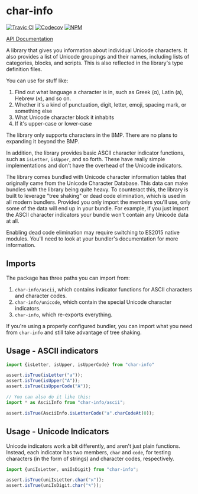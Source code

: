 # char-info
[![Travic CI](https://travis-ci.org/GregRos/char-info.svg?branch=master)](https://travis-ci.org/GregRos/char-info)
[![Codecov](https://codecov.io/gh/GregRos/char-info/branch/master/graph/badge.svg)](https://codecov.io/gh/GregRos/char-info/branch/master)
[![NPM](https://badge.fury.io/js/char-info.svg)](https://www.npmjs.com/package/char-info)

[API Documentation](https://char-info.netlify.com/)

A library that gives you information about individual Unicode characters. It also provides a list of Unicode groupings and their names, including lists of categories, blocks, and scripts. This is also reflected in the library's type definition files. 

You can use for stuff like:

1. Find out what language a character is in, such as Greek (α), Latin (a), Hebrew (א), and so on.
2. Whether it's a kind of punctuation, digit, letter, emoji, spacing mark, or something else
3. What Unicode character block it inhabits
4. If it's upper-case or lower-case

The library only supports characters in the BMP. There are no plans to expanding it beyond the BMP. 

In addition, the library provides basic ASCII character indicator functions, such as `isLetter`, `isUpper`, and so forth. These have really simple implementations and don't have the overhead of the Unicode indicators.

The library comes bundled with Unicode character information tables that originally came from the Unicode Character Database. This data can make bundles with the library being quite heavy. To counteract this, the library is built to leverage "tree shaking" or dead code elimination, which is used in all modern bundlers. Provided you only import the members you'll use, only some of the data will end up in your bundle. For example, if you just import the ASCII character indicators your bundle won't contain any Unicode data at all.

Enabling dead code elimination may require switching to ES2015 native modules. You'll need to look at your bundler's documentation for more information.

## Imports
The package has three 	paths you can import from:

1. `char-info/ascii`, which contains indicator functions for ASCII characters and character codes.
2. `char-info/unicode`, which contain the special Unicode character indicators.
4. `char-info`, which re-exports everything.

If you're using a properly configured bundler, you can import what you need from `char-info` and still take advantage of tree shaking.

## Usage - ASCII indicators

```typescript
import {isLetter, isUpper, isUpperCode} from "char-info"

assert.isTrue(isLetter("a"));
assert.isTrue(isUpper("A"));
assert.isTrue(isUpperCode("A"));

// You can also do it like this:
import * as AsciiInfo from "char-info/ascii";

assert.isTrue(AsciiInfo.isLetterCode("a".charCodeAt(0));

```

## Usage - Unicode Indicators

Unicode indicators work a bit differently, and aren't just plain functions. Instead, each indicator has two members, `char` and `code`, for testing characters (in the form of strings) and character codes, respectively.

```typescript
import {uniIsLetter, uniIsDigit} from "char-info";

assert.isTrue(uniIsLetter.char("א"));
assert.isTrue(uniIsDigit.char("٩"));
```